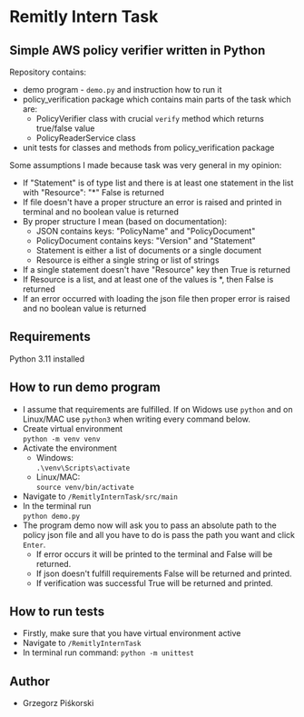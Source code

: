 # Remitly Intern Task
## Simple AWS policy verifier written in Python <br>
Repository contains:
- demo program - `demo.py` and instruction how to run it
- policy_verification package which contains main parts of the task which are:
  - PolicyVerifier class with crucial `verify` method which returns true/false value
  - PolicyReaderService class
- unit tests for classes and methods from policy_verification package


Some assumptions I made because task was very general in my opinion:
- If "Statement" is of type list and there is at least one statement in the list with "Resource": "*" False is returned
- If file doesn't have a proper structure an error is raised and printed in terminal and no boolean value is returned
- By proper structure I mean (based on documentation):
  - JSON contains keys: "PolicyName" and "PolicyDocument"
  - PolicyDocument contains keys: "Version" and "Statement"
  - Statement is either a list of documents or a single document
  - Resource is either a single string or list of strings
- If a single statement doesn't have "Resource" key then True is returned
- If Resource is a list, and at least one of the values is *, then False is returned
- If an error occurred with loading the json file then proper error is raised and no boolean value is returned

## Requirements
Python 3.11 installed

## How to run demo program
- I assume that requirements are fulfilled. If on Widows use `python` and on Linux/MAC use `python3`
  when writing every command below.
- Create virtual environment <br> `python -m venv venv`
- Activate the environment
  - Windows: <br>`.\venv\Scripts\activate`
  - Linux/MAC: <br>`source venv/bin/activate`
- Navigate to `/RemitlyInternTask/src/main`
- In the terminal run <br> `python demo.py`
- The program demo now will ask you to pass an absolute path to the policy json file and
  all you have to do is pass the path you want and click `Enter`. <br>
  - If error occurs it will be printed to the terminal and False will be returned. <br>
  - If json doesn't fulfill requirements False will be returned and printed. <br>
  - If verification was successful True will be returned and printed.

## How to run tests
- Firstly, make sure that you have virtual environment active
- Navigate to `/RemitlyInternTask`
- In terminal run command: `python -m unittest`

## Author
- Grzegorz Piśkorski